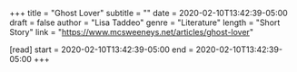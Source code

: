 +++
title = "Ghost Lover"
subtitle = ""
date = 2020-02-10T13:42:39-05:00
draft = false
author = "Lisa Taddeo"
genre = "Literature"
length = "Short Story"
link = "https://www.mcsweeneys.net/articles/ghost-lover"

[read]
  start = 2020-02-10T13:42:39-05:00
  end = 2020-02-10T13:42:39-05:00
+++
